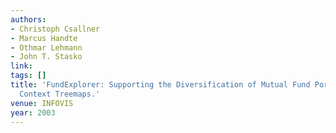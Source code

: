 ```yaml
---
authors:
- Christoph Csallner
- Marcus Handte
- Othmar Lehmann
- John T. Stasko
link:
tags: []
title: 'FundExplorer: Supporting the Diversification of Mutual Fund Portfolios Using
  Context Treemaps.'
venue: INFOVIS
year: 2003
---
```

